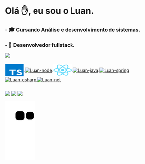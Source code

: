 # Olá :raised_hand:, eu sou o Luan.

### - :mortar_board: Cursando Análise e desenvolvimento de sistemas.
### - :briefcase: Desenvolvedor fullstack.

<div> 
    <a href="https://github.com/Luanbian">
    <img height="180em" src="https://github-readme-stats.vercel.app/api/top-langs/?username=Luanbian&layout=compact&langs_count=7&theme=tokyonight"/>
</div>
  
<div style="display: inline_block"><br>
  <img align="center" alt="Luan-Ts" height="40" width="60" src="https://raw.githubusercontent.com/devicons/devicon/master/icons/typescript/typescript-plain.svg">
  <img align="center" alt="Luan-node" height="40" src="https://cdn.jsdelivr.net/gh/devicons/devicon/icons/nodejs/nodejs-original.svg" />
  <img align="center" alt="Luan-React" height="40" width="60" src="https://raw.githubusercontent.com/devicons/devicon/master/icons/react/react-original.svg">
  <img align="center" alt="Luan-java" height="60" width="60" src="https://cdn.jsdelivr.net/gh/devicons/devicon/icons/java/java-original-wordmark.svg" />
  <img align="center" alt="Luan-spring" height="60" width="60" src="https://cdn.jsdelivr.net/gh/devicons/devicon/icons/spring/spring-original-wordmark.svg" />
  <img align="center" alt="Luan-csharp" height="60" width="60"  src="https://cdn.jsdelivr.net/gh/devicons/devicon/icons/csharp/csharp-original.svg" />
  <img align="center" alt="Luan-net" height="60" width="60" src="https://cdn.jsdelivr.net/gh/devicons/devicon/icons/dotnetcore/dotnetcore-original.svg" />    
</div>
  
  ##
  
<div> 
  <a href="https://www.instagram.com/bianchiniluan" target="_blank"><img src="https://img.shields.io/badge/-Instagram-%23E4405F?style=for-the-badge&logo=instagram&logoColor=white" target="_blank"></a>
  <a href = "mailto:luanalmeidadev@gmail.com"><img src="https://img.shields.io/badge/-Gmail-%23333?style=for-the-badge&logo=gmail&logoColor=white" target="_blank"></a>
  <a href="https://www.linkedin.com/in/luan--almeida/" target="_blank"><img src="https://img.shields.io/badge/-LinkedIn-%230077B5?style=for-the-badge&logo=linkedin&logoColor=white" target="_blank"></a> 
 
  ![Snake animation](https://github.com/Luanbian/Luanbian/blob/output/github-contribution-grid-snake.svg)
</div>
